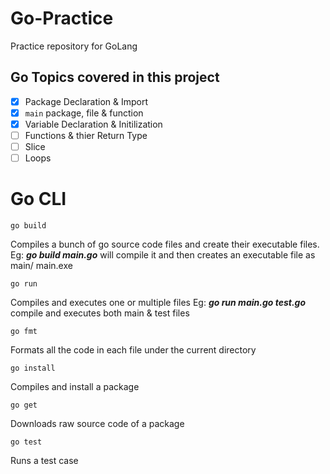 # Go-Practice
Practice repository for GoLang
## Go Topics covered in this project
- [x] Package Declaration & Import
- [x] `main` package, file & function
- [x] Variable Declaration & Initilization
- [ ] Functions & thier Return Type
- [ ] Slice 
- [ ] Loops

# Go CLI
```
go build
```
Compiles a bunch of go source code files and create their executable files. Eg: ***go build main.go*** will compile it and then creates an executable file as main/ main.exe 
```
go run
```
Compiles and executes one or multiple files Eg: ***go run main.go test.go*** compile and executes both main & test files
```
go fmt
```
Formats all the code in each file under the current directory 
```
go install
```
Compiles and install a package
```
go get
```
Downloads raw source code of a package
```
go test
```
Runs a test case 

